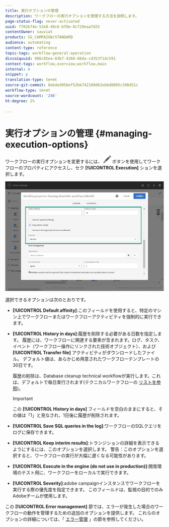 ```yaml
---
title: 実行オプションの管理
description: ワークフローの実行オプションを管理する方法を説明します。
page-status-flag: never-activated
uuid: ff02b74e-53e8-49c6-bf8e-0c729eaa7d25
contentOwner: sauviat
products: SG_CAMPAIGN/STANDARD
audience: automating
content-type: reference
topic-tags: workflow-general-operation
discoiquuid: 906c85ea-83b7-4268-86da-cd353f1dc591
context-tags: workflow,overview;workflow,main
internal: n
snippet: y
translation-type: tm+mt
source-git-commit: 8ebded956ef52bb742160d62ebbd8095c390d51c
workflow-type: tm+mt
source-wordcount: '246'
ht-degree: 2%

---
```



# 実行オプションの管理 {#managing-execution-options}

ワークフローの実行オプションを変更するには、 ![](assets/edit_darkgrey-24px.png) ボタンを使用してワークフローのプロパティにアクセスし、セク **[!UICONTROL Execution]** ションを選択します。

![](assets/wkf_execution_6.png)

選択できるオプションは次のとおりです。

* **[!UICONTROL Default affinity]**:このフィールドを使用すると、特定のマシン上でワークフローまたはワークフローアクティビティを強制的に実行できます。

* **[!UICONTROL History in days]**:履歴を削除する必要がある日数を指定します。 履歴には、ワークフローに関連する要素が含まれます。ログ、タスク、イベント（ワークフロー操作にリンクされた技術オブジェクト）、および **[!UICONTROL Transfer file]** アクティビティがダウンロードしたファイル。 デフォルト値は、あらかじめ用意されたワークフローテンプレートの30日です。

   履歴の削除は、Database cleanup technical workflowが実行します。これは、デフォルトで毎日実行されます(テクニカルワークフローの [リストを参照](../../administration/using/technical-workflows.md))。

   >[!IMPORTANT]
   >
   >この **[!UICONTROL History in days]** フィールドを空白のままにすると、その値は「1」と見なされ、1日後に履歴が削除されます。

* **[!UICONTROL Save SQL queries in the log]**:ワークフローのSQLクエリをログに保存できます。

* **[!UICONTROL Keep interim results]**:トランジションの詳細を表示できるようにするには、このオプションを選択します。 警告：このオプションを選択すると、ワークフローの実行が大幅に遅くなる可能性があります。

* **[!UICONTROL Execute in the engine (do not use in production)]**:開発環境のテスト用に、ワークフローをローカルで実行できます。

* **[!UICONTROL Severity]**:adobe campaignインスタンスでワークフローを実行する際の優先度を指定できます。 このフィールドは、監視の目的でのみAdobeチームが使用します。

この **[!UICONTROL Error management]** 節では、エラーが発生した場合のワークフローの動作を管理するための追加のオプションを提供します。 これらのオプションの詳細については、「 [エラー管理](../../automating/using/monitoring-workflow-execution.md#error-management) 」の節を参照してください。
